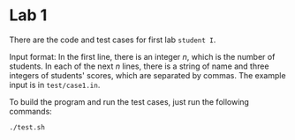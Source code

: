 # Lab 1

There are the code and test cases for first lab `student I`.

Input format: In the first line, there is an integer $n$, which is the number of students. In each of the next $n$ lines, there is a string of name and three integers of students' scores, which are separated by commas. The example input is in `test/case1.in`.

To build the program and run the test cases, just run the following commands:

```bash
./test.sh
```
